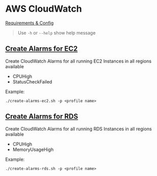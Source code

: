# AWS CloudWatch

[Requirements & Config](../)

> Use `-h` or `--help` show help message

## [Create Alarms for EC2](create-alarms-ec2.sh)

Create CloudWatch Alarms for all running EC2 Instances in all regions available

* CPUHigh
* StatusCheckFailed

Example:

```shell
./create-alarms-ec2.sh -p <profile name>
```

## [Create Alarms for RDS](create-alarms-rds.sh)

Create CloudWatch Alarms for all running RDS Instances in all regions available

* CPUHigh
* MemoryUsageHigh

Example:

```shell
./create-alarms-rds.sh -p <profile name>
```
